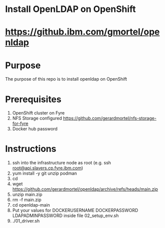 # Install OpenLDAP on OpenShift
# https://github.ibm.com/gmortel/openldap

# Purpose
The purpose of this repo is to install openldap on OpenShift

# Prerequisites
1. OpenShift cluster on Fyre
2. NFS Storage configured https://github.com/gerardmortel/nfs-storage-for-fyre
3. Docker hub password

# Instructions
1. ssh into the infrastructure node as root (e.g. ssh root@api.slavers.cp.fyre.ibm.com)
2. yum install -y git unzip podman
3. cd
4. wget https://github.com/gerardmortel/openldap/archive/refs/heads/main.zip
5. unzip main.zip
6. rm -f main.zip
7. cd openldap-main
8. Put your values for DOCKERUSERNAME DOCKERPASSWORD LDAPADMINPASSWORD inside file 02_setup_env.sh
9. ./01_driver.sh
